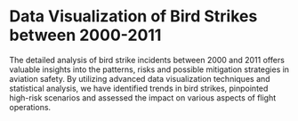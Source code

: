 # Data Visualization of Bird Strikes between 2000-2011
The detailed analysis of bird strike incidents between 2000 and 2011 offers valuable insights into the patterns, risks and possible mitigation strategies in aviation safety. By utilizing advanced data visualization techniques and statistical analysis, we have identified trends in bird strikes, pinpointed high-risk scenarios and assessed the impact on various aspects of flight operations. 
